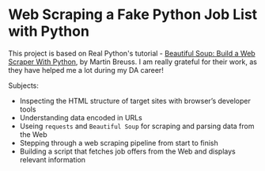 # Web Scraping a Fake Python Job List with Python

This project is based on Real Python's tutorial - [Beautiful Soup: Build a Web Scraper With Python](https://realpython.com/beautiful-soup-web-scraper-python/), by Martin Breuss.
I am really grateful for their work, as they have helped me a lot during my DA career! 

Subjects:
- Inspecting the HTML structure of target sites with browser’s developer tools
- Understanding data encoded in URLs
- Useing `requests` and `Beautiful Soup` for scraping and parsing data from the Web
- Stepping through a web scraping pipeline from start to finish
- Building a script that fetches job offers from the Web and displays relevant information 
